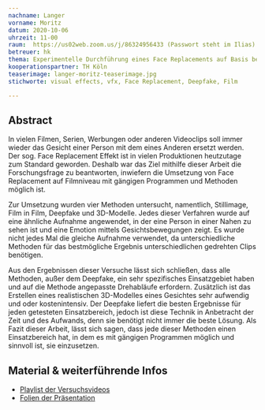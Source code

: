 ```yaml
---
nachname: Langer
vorname: Moritz
datum: 2020-10-06
uhrzeit: 11-00
raum:  https://us02web.zoom.us/j/86324956433 (Passwort steht im Ilias) Präsentation
betreuer: hk
thema: Experimentelle Durchführung eines Face Replacements auf Basis bestehender Theorien und Verfahren
kooperationspartner: TH Köln
teaserimage: langer-moritz-teaserimage.jpg
stichworte: visual effects, vfx, Face Replacement, Deepfake, Film

---
```


## Abstract

In vielen Filmen, Serien, Werbungen oder anderen Videoclips soll immer wieder das Gesicht einer Person mit dem eines Anderen ersetzt werden. Der sog. Face Replacement Effekt ist in vielen Produktionen heutzutage zum Standard geworden. Deshalb war das Ziel mithilfe dieser Arbeit die Forschungsfrage zu beantworten, inwiefern die Umsetzung von Face Replacement auf Filmniveau mit gängigen Programmen und Methoden möglich ist.

Zur Umsetzung wurden vier Methoden untersucht, namentlich, Stillimage, Film in Film, Deepfake und 3D-Modelle. Jedes dieser Verfahren wurde auf eine ähnliche Aufnahme angewendet, in der eine Person in einer Nahen zu sehen ist und eine Emotion mittels Gesichtsbewegungen zeigt. Es wurde nicht jedes Mal die gleiche Aufnahme verwendet, da unterschiedliche Methoden für das bestmögliche Ergebnis unterschiedlichen gedrehten Clips benötigen.

Aus den Ergebnissen dieser Versuche lässt sich schließen, dass alle Methoden, außer dem Deepfake, ein sehr spezifisches Einsatzgebiet haben und auf die Methode angepasste Drehabläufe erfordern. Zusätzlich ist das Erstellen eines realistischen 3D-Modelles eines Gesichtes sehr aufwendig und oder kostenintensiv. Der Deepfake liefert die besten Ergebnisse für jeden getesteten Einsatzbereich, jedoch ist diese Technik in Anbetracht der Zeit und des Aufwands, denn sie benötigt nicht immer die beste Lösung. Als Fazit dieser Arbeit, lässt sich sagen, dass jede dieser Methoden einen Einsatzbereich hat, in dem es mit gängigen Programmen möglich und sinnvoll ist, sie einzusetzen.

## Material & weiterführende Infos
- [Playlist der Versuchsvideos]( https://www.youtube.com/playlist?list=PLfugy9foAVwhaVi2djPS4EIt0HzR0rIki)
- [Folien der Präsentation]( https://th-koeln.sciebo.de/s/G6N58tbT3UZo8qo)